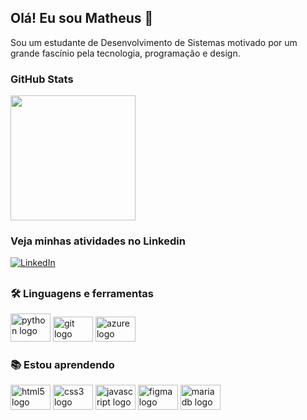 ## Olá! Eu sou Matheus 👋
Sou um estudante de Desenvolvimento de Sistemas motivado por um grande fascínio pela tecnologia, programação e design.

### GitHub Stats
<div align="start">
  <a href="https://github.com/Anselmo-Ma">
    <img height=200 align="center" src="https://github-readme-stats.vercel.app/api?username=Anselmo-ma&show_icons=true&theme=transparent&bg_color=000&border_color=&show_icons=true&icon_color=18c3f8&title_color=18c3f8&text_color=FFF" />
    <!-- 
    <img height=200 align="center" src="https://github-readme-stats.vercel.app/api/top-langs?username=Anselmo-Ma&theme=dracula&layout=compact&bg_color=000&border_color=FFF&title_color=18c3f8&text_color=FFF&langs_count=8&card_width=320" />
    -->
  </a>
</div>

### Veja minhas atividades no Linkedin
[![LinkedIn](https://img.shields.io/badge/-LinkedIn-%230077B5?style=for-the-badge&logo=linkedin&logoColor=white)](https://www.linkedin.com/in/matheus-souza-anselmo-aba10a215/) 

##

### 🛠 Linguagens e ferramentas
<div>
  <img width="64" src="https://cdn.jsdelivr.net/gh/devicons/devicon/icons/python/python-original.svg" height="45" alt="python logo"  />
  <img width="64" src="https://cdn.jsdelivr.net/gh/devicons/devicon/icons/git/git-original.svg" height="40" alt="git logo"  />
  <img width="64" src="https://cdn.jsdelivr.net/gh/devicons/devicon/icons/azure/azure-original.svg" height="40" alt="azure logo"  />
</div>

### 📚 Estou aprendendo  
<div>
  <img width="64" src="https://cdn.jsdelivr.net/gh/devicons/devicon/icons/html5/html5-original.svg" height="40" alt="html5 logo"  />
  <img width="64" src="https://cdn.jsdelivr.net/gh/devicons/devicon/icons/css3/css3-original.svg" height="40" alt="css3 logo"  />
  <img width="64" src="https://cdn.jsdelivr.net/gh/devicons/devicon/icons/javascript/javascript-original.svg" height="40" alt="javascript logo"  />
  <img width="64" src="https://cdn.jsdelivr.net/gh/devicons/devicon/icons/figma/figma-original.svg" height="40" alt="figma logo"  />
  <img width="64" src="https://cdn.jsdelivr.net/gh/devicons/devicon/icons/mariadb/mariadb-original.svg" height="40" alt="mariadb logo"  />
</div>
